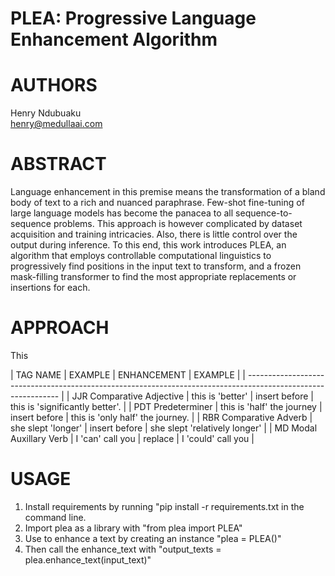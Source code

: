 # PLEA: Progressive Language Enhancement Algorithm

# AUTHORS
Henry Ndubuaku\
henry@medullaai.com

# ABSTRACT
Language enhancement in this premise means the transformation of a bland body of text to a rich and nuanced paraphrase. Few-shot fine-tuning of large language models has become the panacea to all sequence-to-sequence problems. This approach is however complicated by dataset acquisition and training intricacies. Also, there is little control over the output during inference. To this end, this work introduces PLEA, an algorithm that employs controllable computational linguistics to progressively find positions in the input text to transform, and a frozen mask-filling transformer to find the most appropriate replacements or insertions for each.


# APPROACH
This 

| TAG  NAME                  | EXAMPLE                    | ENHANCEMENT    | EXAMPLE                            |
| ------------------------------------------------------------------------------------------------------------- |
| JJR  Comparative Adjective | this is 'better'           | insert before  | this is 'significantly better'.    |
| PDT  Predeterminer         | this is 'half' the journey | insert before  | this is 'only half' the journey.   |
| RBR  Comparative Adverb    | she slept 'longer'         | insert before  | she slept 'relatively longer'      |
| MD   Modal Auxillary Verb  | I 'can' call you           | replace        | I 'could' call you                 |

# USAGE
1. Install requirements by running "pip install -r requirements.txt in the command line.
2. Import plea as a library with "from plea import PLEA"
3. Use to enhance a text by creating an instance "plea = PLEA()"
4. Then call the enhance_text with "output_texts = plea.enhance_text(input_text)"
